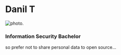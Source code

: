 # Danil T

![photo.](<img width="981" alt="Screen Shot 2023-07-21 at 19 11 29" src="https://github.com/isDanilT/Task3/assets/62556603/6c86835c-668f-4fba-b263-a7dfe529332a"> "Is it him? Or no...")




### Information Security Bachelor
so prefer not to share personal data to open source...
